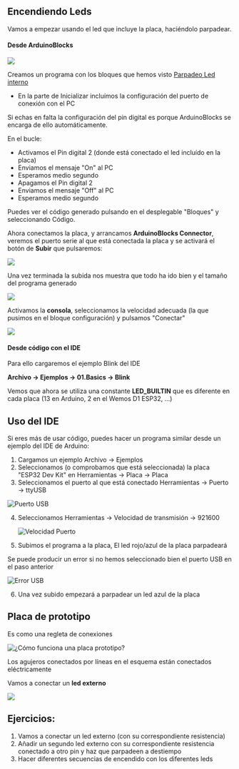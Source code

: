 ## Encendiendo Leds

Vamos a empezar usando el led que incluye la placa, haciéndolo parpadear.

#### Desde ArduinoBlocks

![](./images/programa_led_interno.png)

Creamos un programa con los bloques que hemos visto [Parpadeo Led interno](http://www.arduinoblocks.com/web/project/791181)

* En la parte de Inicializar incluímos la configuración del puerto de conexión con el PC

Si echas en falta la configuración del pin digital es porque ArduinoBlocks se encarga de ello automáticamente.

En el bucle:

* Activamos el Pin digital 2 (donde está conectado el led incluído en la placa)
* Enviamos el mensaje "On" al PC
* Esperamos medio segundo
* Apagamos el Pin digital 2 
* Enviamos el mensaje "Off" al PC
* Esperamos medio segundo

Puedes ver el código generado pulsando en el desplegable "Bloques" y seleccionando Código.

Ahora conectamos la placa, y arrancamos **ArduinoBlocks Connector**, veremos el puerto serie al que está conectada la placa y se activará el botón de **Subir** que pulsaremos:

![](./images/subirProgramaArduinoBlocks.png)

Una vez terminada la subida nos muestra que todo ha ido bien y el tamaño del programa generado

![](./images/AB_subida_programa_.png)

Activamos la **consola**, seleccionamos la velocidad adecuada (la que pusimos en el bloque configuración) y pulsamos "Conectar"

![](./images/ConsolaSerie.png)

#### Desde código con el IDE 

Para ello cargaremos el ejemplo Blink del IDE

**Archivo -> Ejemplos -> 01.Basics -> Blink**

Vemos que ahora se utiliza una constante **LED_BUILTIN** que es diferente en cada placa (13 en Arduino, 2 en el Wemos D1 ESP32, ...)

##  Uso del IDE

Si eres más de usar código, puedes hacer un programa similar desde un ejemplo del IDE de Arduino:

1. Cargamos un ejemplo Archivo -> Ejemplos
2. Seleccionamos (o comprobamos que está seleccionada) la placa  "ESP32 Dev Kit" en Herramientas -> Placa -> Placa
3. Seleccionamos el puerto al que está conectado Herramientas -> Puerto -> ttyUSB

  ![Puerto USB](./images/PuertoUSB.png)

4. Seleccionamos Herramientas -> Velocidad de transmisión -> 921600

    ![Velocidad Puerto](./images/UploadSpeed.png)

5. Subimos el programa a la placa, El led rojo/azul de la placa parpadeará

  Se puede producir un error si no hemos seleccionado bien el puerto USB en el paso anterior

  ![Error USB](./images/ErrorUSB.png)

6. Una vez subido empezará a parpadear un led azul de la placa


## Placa de prototipo

Es como una regleta de conexiones

![¿Cómo funciona una placa prototipo?](./images/breadboard1.gif)

Los agujeros conectados por líneas en el esquema están conectados eléctricamente

Vamos a conectar un **led externo**

![](./images/wemos_d1_R32_led_bb.png)

## Ejercicios:

1. Vamos a conectar un led externo (con su correspondiente resistencia)
1. Añadir un segundo led externo con su correspondiente resistencia conectado a otro pin y haz que parpadeen a destiempo
1. Hacer diferentes secuencias de encendido con los diferentes leds


